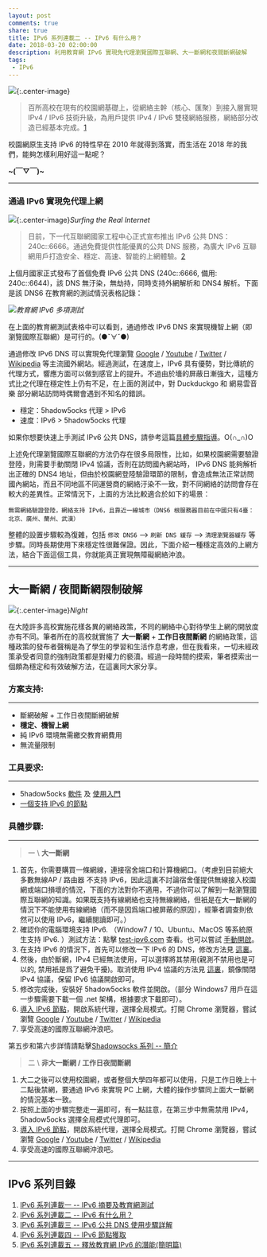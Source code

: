 ```yaml
---
layout: post
comments: true
share: true
title: IPv6 系列連載二 -- IPv6 有什么用？
date: 2018-03-20 02:00:00
description: 利用教育網 IPv6 實現免代理瀏覽國際互聯網、大一斷網和夜間斷網破解
tags: 
 - IPv6
---
```


![](https://ws2.sinaimg.cn/large/78905b2cgy1fpn3l7zg42j21kw16nanq.jpg){:.center-image}

> 百所高校在現有的校園網基礎上，從網絡主幹（核心、匯聚）到接入層實現 IPv4 / IPv6 技術升級，為用戶提供 IPv4 / IPv6 雙棧網絡服務，網絡部分改造已經基本完成。[1] 

校園網原生支持 IPv6 的特性早在 2010 年就得到落實，而生活在 2018 年的我們，能夠怎樣利用好這一點呢？

**~(￣▽￣)~**

---

### 通過 IPv6 實現免代理上網

![](https://ws2.sinaimg.cn/large/78905b2cgy1fpn3kv0bqkj21hc0pmwjr.jpg){:.center-image}*Surfing the Real Internet*

> 日前，下一代互聯網國家工程中心正式宣布推出 IPv6 公共 DNS：240c::6666。通過免費提供性能優異的公共 DNS 服務，為廣大 IPv6 互聯網用戶打造安全、穩定、高速、智能的上網體驗。[2]

上個月國家正式發布了首個免費 IPv6 公共 DNS (240c::6666, 備用: 240c::6644)，該 DNS 無汙染，無劫持，同時支持外網解析和 DNS4 解析。下面是該 DNS6 在教育網的測試情況表格記錄：

![](https://ws2.sinaimg.cn/large/78905b2cgy1fpn3khc3chj20mx0i6q40.jpg)*教育網 IPv6 多項測試*

在上面的教育網測試表格中可以看到，通過修改 IPv6 DNS 來實現機智上網（即瀏覽國際互聯網）是可行的。(●ˇ∀ˇ●)

通過修改 IPv6 DNS 可以實現免代理瀏覽 [Google](https://www.google.com.hk) / [Youtube](https://www.youtube.com/) / [Twitter](https://twitter.com/) / [Wikipedia](https://www.wikipedia.org/) 等主流國外網站。經過測試，在速度上，IPv6 具有優勢，對比傳統的代理方式，響應方面可以做到感官上的提升。不過由於墻的屏蔽日漸強大，這種方式比之代理在穩定性上仍有不足，在上面的測試中，對 Duckduckgo 和 網易雲音樂 部分網站訪問時偶爾會遇到不知名的錯誤。

 * 穩定：5hadow5ocks 代理 > IPv6
 * 速度：IPv6 > 5hadow5ocks 代理

如果你想要快速上手測試 IPv6 公共 DNS，請參考這篇[具體步驟指導](http://test007.gq/IPV6-cmd)。O(∩_∩)O

上述免代理瀏覽國際互聯網的方法仍存在很多局限性，比如，如果校園網需要驗證登陸，則需要手動關閉 IPv4 協議，否則在訪問國內網站時， IPv6 DNS 能夠解析出正確的 DNS4 地址，但由於校園網登陸驗證環節的限制，會造成無法正常訪問國內網站，而且不同地區不同運營商的網絡汙染不一致，對不同網絡的訪問會存在較大的差異性。正常情況下，上面的方法比較適合於如下的場景：

```
無需網絡驗證登陸，網絡支持 IPv6，且靠近一線城市（DNS6 根服務器目前在中國只有4臺：北京、廣州、蘭州、武漢）
```

整體的設置步驟較為復雜，包括 `修改 DNS6` --> `刷新 DNS 緩存` --> `清理瀏覽器緩存` 等步驟。同時長期使用下來穩定性很難保證。因此，下面介紹一種穩定高效的上網方法，結合下面這個工具，你就能真正實現無障礙網絡沖浪。

---

## 大一斷網 / 夜間斷網限制破解

![](http://wx2.sinaimg.cn/large/78905b2cgy1fniw07z9gzj21hc0u0qaz.jpg){:.center-image}*Night*

在大陸許多高校實施花樣各異的網絡政策，不同的網絡中心對待學生上網的開放度亦有不同。筆者所在的高校就實施了 **大一斷網** + **工作日夜間斷網** 的網絡政策，這種政策的發布者聲稱是為了學生的學習和生活作息考慮，但在我看來，一切未經政策承受者同意的強制政策都是對權力的褻瀆。經過一段時間的摸索，筆者摸索出一個頗為穩定和有效破解方法，在這裏同大家分享。

### 方案支持:

---

 * 斷網破解 + 工作日夜間斷網破解
 * **穩定、機智上網**
 * 純 IPv6 環境無需繳交教育網費用
 * 無流量限制

### 工具要求:

---

 * 5hadow5ocks [軟件](http://test007.gq/ss-download) 及 [使用入門](http://test007.gq/ss-windows-cmd)
 * [一個支持 IPv6 的節點](http://test007.gq/IPV6-node)

### 具體步驟:

---

> 一 \ **大一斷網**

1. 首先，你需要購買一條網線，連接宿舍端口和計算機網口。（考慮到目前絕大多數無線AP / 路由器 不支持 IPv6，因此這裏不討論宿舍僅提供無線接入校園網或端口損壞的情況，下面的方法對你不適用，不過你可以了解到一點瀏覽國際互聯網的知識。如果既支持有線網絡也支持無線網絡，但衹是在大一斷網的情況下不能使用有線網絡（而不是因爲端口被屏蔽的原因），經筆者調查則依然可以使用 IPv6，繼續閱讀即可。）
2. 確認你的電腦環境支持 IPv6. （Window7 / 10、Ubuntu、MacOS 等系統原生支持 IPv6. ）測試方法：點擊 [test-ipv6.com](https://test-ipv6.com) 查看。也可以嘗試 [手動開啟](https://github.com/Alvin9999/new-pac/wiki/ipv6%E5%BC%80%E5%90%AF%E6%96%B9%E6%B3%95)。
3. 在支持 IPv6 的情況下，首先可以修改一下 IPv6 的 DNS，修改方法見 [這裏](http://test007.gq/IPV6-cmd)。
4. 然後，由於斷網，IPv4 已經無法使用，可以選擇將其禁用(親測不禁用也是可以的, 禁用衹是爲了避免干擾)。取消使用 IPv4 協議的方法見 [這裏](http://www.91linux.com/html/2017/win10_0623/70488.html)，鏡像關閉 IPv4 協議，保留 IPv6 協議開啟即可。
5. 修改完成後，安裝好 5hadow5ocks 軟件並開啟。（部分 Windows7 用戶在這一步驟需要下載一個 .net 架構，根據要求下載即可）。
6. [導入 IPv6 節點](http://test007.gq/IPV6-node)，開啟系統代理，選擇全局模式。打開 Chrome 瀏覽器，嘗試瀏覽 [Google](https://www.google.com.hk) / [Youtube](https://www.youtube.com/) / [Twitter](https://twitter.com/) / [Wikipedia](https://www.wikipedia.org/)
7. 享受高速的國際互聯網沖浪吧。

第五步和第六步詳情請點擊[Shadowsocks 系列 -- 簡介](http://test007.gq/ss-intro)

> 二 \ **非大一斷網 / 工作日夜間斷網**

1. 大二之後可以使用校園網，或者整個大學四年都可以使用，只是工作日晚上十二點後禁網，要通過 IPv6 來實現 PC 上網，大體的操作步驟同上面大一斷網的情況基本一致。
2. 按照上面的步驟完整走一遍即可，有一點註意，在第三步中無需禁用 IPv4，5hadow5ocks 選擇全局模式代理即可。
3. [導入 IPv6 節點](http://test007.gq/IPV6-node)，開啟系統代理，選擇全局模式。打開 Chrome 瀏覽器，嘗試瀏覽 [Google](https://www.google.com.hk) / [Youtube](https://www.youtube.com/) / [Twitter](https://twitter.com/) / [Wikipedia](https://www.wikipedia.org/)
4. 享受高速的國際互聯網沖浪吧。

[1]:http://www.edu.cn/IPv6_xyw_7949/20100810/t20100810_506444.shtml
[2]:http://www.cfiec.net/news/s/?973.html

---

## IPv6 系列目錄

1. [IPv6 系列連載一 -- IPv6 摘要及教育網測試](http://test007.gq/IPV6-test)
2. [IPv6 系列連載二 -- IPv6 有什么用？](http://test007.gq/IPV6-edu)
3. [IPv6 系列連載三 -- IPv6 公共 DNS 使用步驟詳解](http://test007.gq/IPV6-cmd)
4. [IPv6 系列連載四 -- IPv6 節點獲取](http://test007.gq/IPV6-node)
5. [IPv6 系列連載五 -- 釋放教育網 IPv6 的潛能(簡明篇)](http://test007.gq/IPV6-brief)